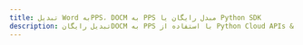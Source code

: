 ---title: تبدیل Word بهPPS، DOCM به PPS مبدل رایگان یا Python SDKdescription: تبدیل رایگانDOCM به PPS با استفاده از Python Cloud APIs & SDK. همچنین اسناد Microsoft Word و OpenOffice را در Cloud ایجاد، ویرایش و رندر کنید.---